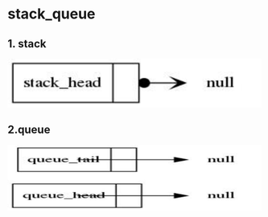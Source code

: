 # stack\_queue

## 1\. stack

![](./5a17741c-b21b-4cce-9000-df4b2f099387.gif)  

## 2.queue

![](./e4f1d082-253e-4c55-bc68-49535ff7014f.gif)